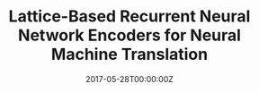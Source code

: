 ---
title: "Lattice-Based Recurrent Neural Network Encoders for Neural Machine Translation"
authors:
- Jinsong Su
- Zhixing Tan
- Deyi Xiong
- Rongrong Ji
- Xiaodong Shi
- Yang Liu
author_notes:
- 
- 
- 
- 
- 
- 
date: "2017-05-28T00:00:00Z"
publishDate: "2025-05-28T13:15:57+00:00"
publication_types: [1）文本机器翻译]
publication: "**In Proc. of AAAI 2017.** (CCF-A类)"
---
